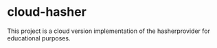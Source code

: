# cloud-hasher
This project is a cloud version implementation of the hasherprovider for educational purposes.
